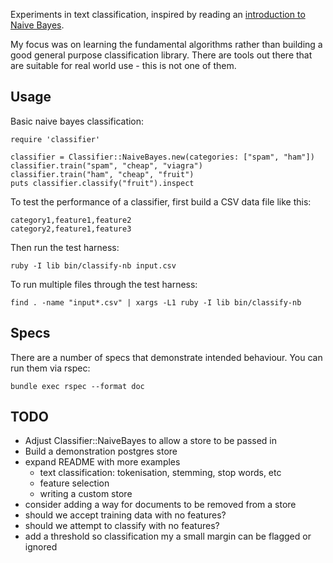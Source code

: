 Experiments in text classification, inspired by reading an [introduction to
Naive Bayes](https://monkeylearn.com/blog/practical-explanation-naive-bayes-classifier/).

My focus was on learning the fundamental algorithms rather than building a good
general purpose classification library. There are tools out there that are
suitable for real world use - this is not one of them.

## Usage

Basic naive bayes classification:

    require 'classifier'

    classifier = Classifier::NaiveBayes.new(categories: ["spam", "ham"])
    classifier.train("spam", "cheap", "viagra")
    classifier.train("ham", "cheap", "fruit")
    puts classifier.classify("fruit").inspect

To test the performance of a classifier, first build a CSV data file like this:

    category1,feature1,feature2
    category2,feature1,feature3

Then run the test harness:

    ruby -I lib bin/classify-nb input.csv

To run multiple files through the test harness:

    find . -name "input*.csv" | xargs -L1 ruby -I lib bin/classify-nb

## Specs

There are a number of specs that demonstrate intended behaviour. You can run them via rspec:

    bundle exec rspec --format doc

## TODO

* Adjust Classifier::NaiveBayes to allow a store to be passed in
* Build a demonstration postgres store
* expand README with more examples
  * text classification: tokenisation, stemming, stop words, etc
  * feature selection
  * writing a custom store
* consider adding a way for documents to be removed from a store
* should we accept training data with no features?
* should we attempt to classify with no features?
* add a threshold so classification my a small margin can be flagged or ignored
